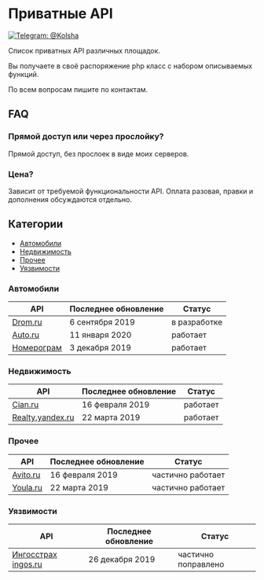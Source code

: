 # Приватные API
[![Telegram: @Kolsha](https://img.shields.io/badge/contact-@Kolsha-blue.svg?style=flat)](https://t.me/Kolsha) 

Список приватных API различных площадок.

Вы получаете в своё распоряжение php класс с набором описываемых функций.

По всем вопросам пишите по контактам. 

## FAQ

### Прямой доступ или через прослойку?
Прямой доступ, без прослоек в виде моих серверов.

### Цена?
Зависит от требуемой функциональности API. Оплата разовая, правки и дополнения обсуждаются отдельно.

## Категории

- [Автомобили](#Автомобили)
- [Недвижимость](#Недвижимость)
- [Прочее](#Прочее)
- [Уязвимости](#Уязвимости)



### Автомобили
API | Последнее обновление | Статус 
|---|---|---|
| [Drom.ru](drom.md)            | 6 сентября 2019 | в разработке|
| [Auto.ru](auto.ru.md)         | 11 января 2020 | работает    |
| [Номерограм](nomerogram.md)   | 3 декабря 2019  | работает    |

### Недвижимость
API | Последнее обновление | Статус 
|---|---|---|
| [Cian.ru](cian.md)                   | 16 февраля 2019 | работает|
| [Realty.yandex.ru](realty.yandex.md) | 22 марта 2019   | работает|


### Прочее
API | Последнее обновление | Статус 
|---|---|---|
| [Avito.ru](avito.md) | 16 февраля 2019 | частично работает|
| [Youla.ru](youla.md) | 22 марта 2019   | частично работает|


### Уязвимости
API | Последнее обновление | Статус 
|---|---|---|
| [Ингосстрах ingos.ru](ingomobile_vulnerabilities.md) | 26 декабря 2019   | частично поправлено |

